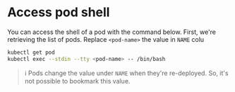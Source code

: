 [
  id: kubernetes-access-shell
  tags:
    - shell
    - debugging
  locations:
]: #

# Access pod shell

You can access the shell of a pod with the command below.
First, we're retrieving the list of pods. Replace ``<pod-name>`` the value in ``NAME`` colu

````bash
kubectl get pod
kubectl exec --stdin --tty <pod-name> -- /bin/bash
````

> :information_source: Pods change the value under ``NAME`` when they're re-deployed. So, it's not possible to bookmark this value.
